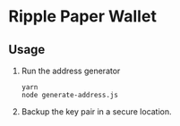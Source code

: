 # Ripple Paper Wallet

## Usage

1. Run the address generator
    `````shell script
    yarn
    node generate-address.js
    `````
2. Backup the key pair in a secure location.
